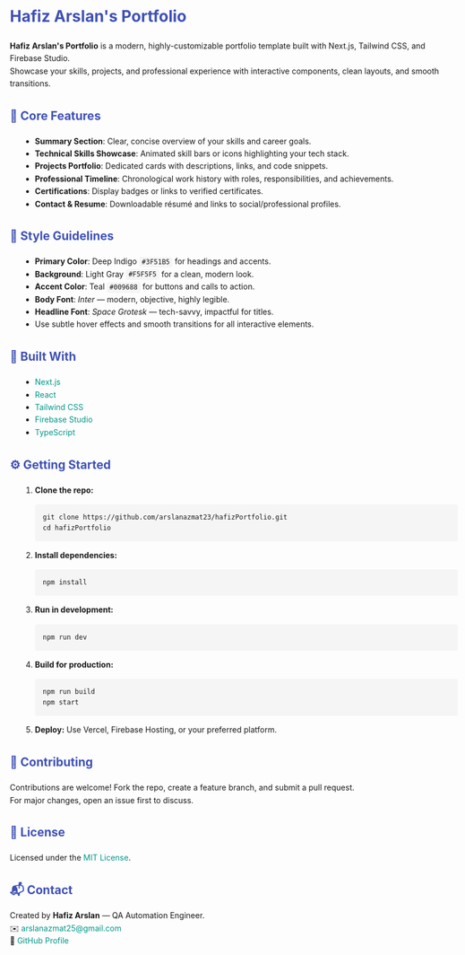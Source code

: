 <!DOCTYPE html>
<html lang="en">
<head>
  <meta charset="UTF-8" />
  <meta name="viewport" content="width=device-width, initial-scale=1.0"/>
  <title>Hafiz Arslan's Portfolio</title>
  <style>
    body {
      font-family: -apple-system, BlinkMacSystemFont, "Segoe UI", Roboto, Helvetica, Arial, sans-serif;
      line-height: 1.6;
      padding: 2rem;
      max-width: 800px;
      margin: auto;
    }
    h1, h2 {
      color: #3F51B5;
    }
    a {
      color: #009688;
      text-decoration: none;
    }
    code {
      background-color: #f5f5f5;
      padding: 0.2em 0.4em;
      border-radius: 4px;
    }
    ul, ol {
      margin-left: 1.5em;
    }
    pre {
      background: #f5f5f5;
      padding: 1em;
      border-radius: 4px;
      overflow-x: auto;
    }
  </style>
</head>
<body>

  <h1>Hafiz Arslan's Portfolio</h1>
  <p>
    <strong>Hafiz Arslan's Portfolio</strong> is a modern, highly-customizable portfolio template built with Next.js, Tailwind CSS, and Firebase Studio.<br>
    Showcase your skills, projects, and professional experience with interactive components, clean layouts, and smooth transitions.
  </p>

  <h2>🔧 Core Features</h2>
  <ul>
    <li><strong>Summary Section</strong>: Clear, concise overview of your skills and career goals.</li>
    <li><strong>Technical Skills Showcase</strong>: Animated skill bars or icons highlighting your tech stack.</li>
    <li><strong>Projects Portfolio</strong>: Dedicated cards with descriptions, links, and code snippets.</li>
    <li><strong>Professional Timeline</strong>: Chronological work history with roles, responsibilities, and achievements.</li>
    <li><strong>Certifications</strong>: Display badges or links to verified certificates.</li>
    <li><strong>Contact & Resume</strong>: Downloadable résumé and links to social/professional profiles.</li>
  </ul>

  <h2>🎨 Style Guidelines</h2>
  <ul>
    <li><strong>Primary Color</strong>: Deep Indigo <code>#3F51B5</code> for headings and accents.</li>
    <li><strong>Background</strong>: Light Gray <code>#F5F5F5</code> for a clean, modern look.</li>
    <li><strong>Accent Color</strong>: Teal <code>#009688</code> for buttons and calls to action.</li>
    <li><strong>Body Font</strong>: <em>Inter</em> — modern, objective, highly legible.</li>
    <li><strong>Headline Font</strong>: <em>Space Grotesk</em> — tech-savvy, impactful for titles.</li>
    <li>Use subtle hover effects and smooth transitions for all interactive elements.</li>
  </ul>

  <h2>🚀 Built With</h2>
  <ul>
    <li><a href="https://nextjs.org/" target="_blank" rel="noopener">Next.js</a></li>
    <li><a href="https://reactjs.org/" target="_blank" rel="noopener">React</a></li>
    <li><a href="https://tailwindcss.com/" target="_blank" rel="noopener">Tailwind CSS</a></li>
    <li><a href="https://firebase.google.com/" target="_blank" rel="noopener">Firebase Studio</a></li>
    <li><a href="https://www.typescriptlang.org/" target="_blank" rel="noopener">TypeScript</a></li>
  </ul>

  <h2>⚙️ Getting Started</h2>
  <ol>
    <li>
      <strong>Clone the repo:</strong>
      <pre><code>git clone https://github.com/arslanazmat23/hafizPortfolio.git
cd hafizPortfolio
</code></pre>
    </li>
    <li>
      <strong>Install dependencies:</strong>
      <pre><code>npm install</code></pre>
    </li>
    <li>
      <strong>Run in development:</strong>
      <pre><code>npm run dev</code></pre>
    </li>
    <li>
      <strong>Build for production:</strong>
      <pre><code>npm run build
npm start</code></pre>
    </li>
    <li><strong>Deploy:</strong> Use Vercel, Firebase Hosting, or your preferred platform.</li>
  </ol>

  <h2>🤝 Contributing</h2>
  <p>
    Contributions are welcome! Fork the repo, create a feature branch, and submit a pull request.<br>
    For major changes, open an issue first to discuss.
  </p>

  <h2>📝 License</h2>
  <p>
    Licensed under the <a href="https://opensource.org/licenses/MIT" target="_blank" rel="noopener">MIT License</a>.
  </p>

  <h2>📬 Contact</h2>
  <p>
    Created by <strong>Hafiz Arslan</strong> — QA Automation Engineer.<br>
    ✉️ <a href="mailto:arslanazmat25@gmail.com">arslanazmat25@gmail.com</a><br>
    🔗 <a href="https://github.com/arslanazmat23" target="_blank" rel="noopener">GitHub Profile</a>
  </p>

</body>
</html>
